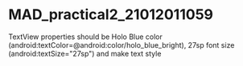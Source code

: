 # MAD_practical2_21012011059
TextView properties should be Holo Blue color (android:textColor=@android:color/holo_blue_bright), 27sp font size (android:textSize="27sp") and make text style
